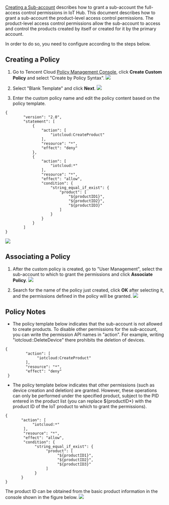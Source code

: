 [//]: # (chinagitpath:XXXXX)

[Creating a Sub-account](https://cloud.tencent.com/document/product/634/14453) describes how to grant a sub-account the full-access control permissions in IoT Hub. This document describes how to grant a sub-account the product-level access control permissions. The product-level access control permissions allow the sub-account to access and control the products created by itself or created for it by the primary account.

In order to do so, you need to configure according to the steps below.
## Creating a Policy
1. Go to Tencent Cloud [Policy Management Console](https://console.cloud.tencent.com/cam/policy), click **Create Custom Policy** and select "Create by Policy Syntax".
![](https://mc.qcloudimg.com/static/img/21ec61d96a985398d58f6c478d011cca/celue1.png)

2. Select "Blank Template" and click **Next**.
![](https://mc.qcloudimg.com/static/img/c922969864266ee02b6ea21fbbe026ad/celue2.png)

3. Enter the custom policy name and edit the policy content based on the policy template.
```
{
        "version": "2.0",
        "statement": [
            {
                "action": [
                    "iotcloud:CreateProduct"
                ],
                "resource": "*",
                "effect": "deny"
            },
            {
                "action": [
                    "iotcloud:*"
                ],
                "resource": "*",
                "effect": "allow",
                "condition": {
                    "string_equal_if_exist": {
                        "product": [
                            "${productID1}",
                            "${productID2}",
                            "${productID3}"
                        ]
                    }
                }
            }
        ]
}
```
![](https://mc.qcloudimg.com/static/img/28e8be65466cbe88cc60fba80fb1f0cb/celue3.png)

## Associating a Policy
1. After the custom policy is created, go to "User Management", select the sub-account to which to grant the permissions and click **Associate Policy**.
![](https://mc.qcloudimg.com/static/img/ec344b63e0855b58db762bcc32198b07/image.png)

2. Search for the name of the policy just created, click **OK** after selecting it, and the permissions defined in the policy will be granted.
![](https://mc.qcloudimg.com/static/img/46da94e36d9f29a7a7c206a6dd031d78/guanliancelue2.png)

## Policy Notes
- The policy template below indicates that the sub-account is not allowed to create products. To disable other permissions for the sub-account, you can write the permission API names in "action". For example, writing "iotcloud::DeleteDevice" there prohibits the deletion of devices.
```
{
         "action": [
              "iotcloud:CreateProduct"
         ],
         "resource": "*",
         "effect": "deny"
 }
```

- The policy template below indicates that other permissions (such as device creation and deletion) are granted. However, these operations can only be performed under the specified product, subject to the PID entered in the product list (you can replace ${productID\*} with the product ID of the IoT product to which to grant the permissions).
```
{
       "action": [
            "iotcloud:*"
        ],
        "resource": "*",
        "effect": "allow",
        "condition": {
             "string_equal_if_exist": {
                  "product": [
                       "${productID1}",
                       "${productID2}",
                       "${productID3}"
                  ]
             }
       }
}
```
The product ID can be obtained from the basic product information in the console shown in the figure below.
![](https://main.qcloudimg.com/raw/d6d45dcaf556d9a4a5487b6bbdf3db0d.png)

